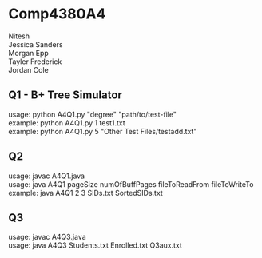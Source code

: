 # Comp4380A4
Nitesh  
Jessica Sanders  
Morgan Epp  
Tayler Frederick  
Jordan Cole  

## Q1 - B+ Tree Simulator
usage: python A4Q1.py "degree" "path/to/test-file"  
example: python A4Q1.py 1 test1.txt  
example: python A4Q1.py 5 "Other Test Files/testadd.txt"

## Q2
usage: javac A4Q1.java  
usage: java A4Q1 pageSize numOfBuffPages fileToReadFrom fileToWriteTo  
example: java A4Q1 2 3 SIDs.txt SortedSIDs.txt  

## Q3
usage: javac A4Q3.java  
usage: java A4Q3 Students.txt Enrolled.txt Q3aux.txt  
